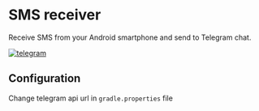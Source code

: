 # SMS receiver

Receive SMS from your Android smartphone and send to Telegram chat.

[![telegram](https://media.discordapp.net/attachments/528481746195578890/962644952070881310/unknown.png)]()

## Configuration

Change telegram api url in `gradle.properties` file
